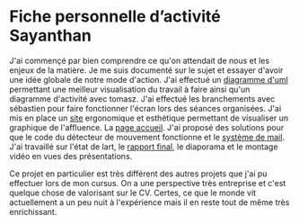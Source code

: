 # Fiche personnelle d’activité Sayanthan

J'ai commençé par bien comprendre ce qu'on attendait de nous et les enjeux de la matière.
Je me suis documenté sur le sujet et essayer d'avoir une idée globale de notre mode d'action.
J'ai effectué un [diagramme d'uml](https://github.com/institut-galilee/2020-STORM/blob/master/doc/iot%20Use%20Case%20diagram.png) permettant une meilleur visualisation du travail à faire ainsi qu'un diagramme d'activité avec tomasz.
J'ai effectué les branchements avec sébastien pour faire fonctionner l'écran lors des séances organisées.
J'ai mis en place un [site](https://github.com/institut-galilee/2020-STORM/tree/master/src) ergonomique et esthétique permettant de visualiser un graphique de l'affluence. La [page accueil](https://github.com/institut-galilee/2020-STORM/blob/master/src/index.html).
J'ai proposé des solutions pour que le code du détecteur de mouvement fonctionne et le [système de mail](https://github.com/institut-galilee/2020-STORM/blob/master/src/code_capteur/merge/mail.py).
J'ai travaillé sur l'état de lart, le [rapport final](https://github.com/institut-galilee/2020-STORM/blob/master/doc/Rapport%20final%20projet.pdf), le diaporama et le montage vidéo en vues des présentations.

Ce projet en particulier est très différent des autres projets que j'ai pu effectuer lors de mon cursus.
On a une perspective très entreprise et c'est quelque chose de valorisant sur le CV. 
Certes, ce que le monde vit actuellement a un peu nuit à l'expérience mais il en reste tout de même très enrichissant.
